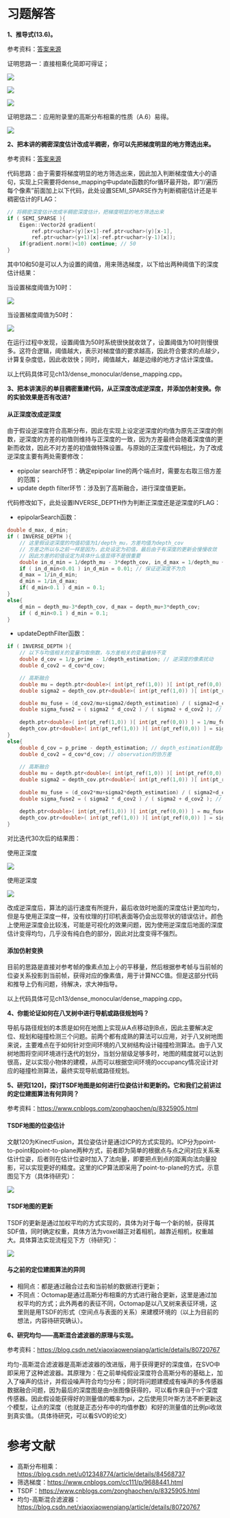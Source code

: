 # 习题解答

**1、推导式(13.6)。**

参考资料：[答案来源](https://blog.csdn.net/u012348774/article/details/84568737)

证明思路一：直接相乘化简即可得证；

![](image/gauss_product1.png)

![](image/gauss_product2.png)

![](image/gauss_product3.png)

证明思路二：应用附录里的高斯分布相乘的性质（A.6）易得。

![](image/gauss_property.png)


**2、把本讲的稠密深度估计改成半稠密，你可以先把梯度明显的地方筛选出来。**

参考资料：[答案来源](https://www.cnblogs.com/cc111/p/9688441.html)

代码思路：由于需要将梯度明显的地方筛选出来，因此加入判断梯度值大小的语句，实现上只需要将dense_mapping中update函数的for循环最开始，即“//遍历每个像素”前面加上以下代码，此处设置SEMI\_SPARSE作为判断稠密估计还是半稠密估计的FLAG：

```cpp
// 将稠密深度估计改成半稠密深度估计，把梯度明显的地方筛选出来
if ( SEMI_SPARSE ){
    Eigen::Vector2d gradient(
        ref.ptr<uchar>(y)[x+1]-ref.ptr<uchar>(y)[x-1],
        ref.ptr<uchar>(y+1)[x]-ref.ptr<uchar>(y-1)[x]);
    if(gradient.norm()<10) continue; // 50
}
```

其中10和50是可以人为设置的阈值，用来筛选梯度，以下给出两种阈值下的深度估计结果：

当设置梯度阈值为10时：

![](image/depth_estimation_10.png)

当设置梯度阈值为50时：

![](image/depth_estimation_50.png)

在运行过程中发现，设置阈值为50时系统很快就收敛了，设置阈值为10时则慢很多。这符合逻辑，阈值越大，表示对梯度值的要求越高，因此符合要求的点越少，计算复杂度低，因此收敛快；同时，阈值越大，越是边缘的地方才估计深度值。

以上代码具体可见ch13/dense_monocular/dense\_mapping.cpp。


**3、把本讲演示的单目稠密重建代码，从正深度改成逆深度，并添加仿射变换。你的实验效果是否有改进?**

#### 从正深度改成逆深度

由于假设逆深度符合高斯分布，因此在实现上设定逆深度的均值为原先正深度的倒数，逆深度的方差的初值则维持与正深度的一致，因为方差最终会随着深度值的更新而收敛，因此不对方差的初值做特殊设置。与原始的正深度代码相比，为了改成逆深度主要有两处需要修改：

- epipolar search环节：确定epipolar line的两个端点时，需要左右取三倍方差的范围；
- update depth filter环节：涉及到了高斯融合，进行深度值更新。

代码修改如下，此处设置INVERSE\_DEPTH作为判断正深度还是逆深度的FLAG：

- epipolarSearch函数：

```cpp
double d_max, d_min;
if ( INVERSE_DEPTH ){
    // 这里假设逆深度的均值初值为1/depth_mu，方差均值为depth_cov
    // 方差之所以与之前一样是因为，此处设定为初值，最后由于有深度的更新会慢慢收敛
    // 因此方差的初值设定为具体什么值显得不是很重要
    double in_d_min = 1/depth_mu - 3*depth_cov, in_d_max = 1/depth_mu + 3*depth_cov;
    if ( in_d_min<0.01 ) in_d_min = 0.01; // 保证逆深度不为负
    d_max = 1/in_d_min;
    d_min = 1/in_d_max;
    if( d_min<0.1 ) d_min = 0.1;
}
else{
    d_min = depth_mu-3*depth_cov, d_max = depth_mu+3*depth_cov;
    if ( d_min<0.1 ) d_min = 0.1;
}
```

- updateDepthFilter函数：

```cpp
if ( INVERSE_DEPTH ){
    // 以下与均值相关的变量均取倒数，与方差相关的变量维持不变
    double d_cov = 1/p_prime - 1/depth_estimation; // 逆深度的像素扰动
    double d_cov2 = d_cov*d_cov;

    // 高斯融合
    double mu = depth.ptr<double>( int(pt_ref(1,0)) )[ int(pt_ref(0,0)) ]; // 读取depth值
    double sigma2 = depth_cov.ptr<double>( int(pt_ref(1,0)) )[ int(pt_ref(0,0)) ]; // 读取depth的协方差值

    double mu_fuse = (d_cov2/mu+sigma2/depth_estimation) / ( sigma2+d_cov2); // 均值的融合
    double sigma_fuse2 = ( sigma2 * d_cov2 ) / ( sigma2 + d_cov2 ); // 方差的融合
    
    depth.ptr<double>( int(pt_ref(1,0)) )[ int(pt_ref(0,0)) ] = 1/mu_fuse; // 均值的更新
    depth_cov.ptr<double>( int(pt_ref(1,0)) )[ int(pt_ref(0,0)) ] = sigma_fuse2; // 方差的更新
}
else{
    double d_cov = p_prime - depth_estimation; // depth_estimation就是p的norm
    double d_cov2 = d_cov*d_cov; // observation的协方差
    
    // 高斯融合
    double mu = depth.ptr<double>( int(pt_ref(1,0)) )[ int(pt_ref(0,0)) ]; // 读取depth值
    double sigma2 = depth_cov.ptr<double>( int(pt_ref(1,0)) )[ int(pt_ref(0,0)) ]; // 读取depth的协方差值
    
    double mu_fuse = (d_cov2*mu+sigma2*depth_estimation) / ( sigma2+d_cov2); // 均值的融合
    double sigma_fuse2 = ( sigma2 * d_cov2 ) / ( sigma2 + d_cov2 ); // 方差的融合
    
    depth.ptr<double>( int(pt_ref(1,0)) )[ int(pt_ref(0,0)) ] = mu_fuse; // 均值的更新
    depth_cov.ptr<double>( int(pt_ref(1,0)) )[ int(pt_ref(0,0)) ] = sigma_fuse2; // 方差的更新
}
```

对比迭代30次后的结果图：

使用正深度

![](image/depth.png)

使用逆深度

![](image/inverse_depth.png)

改成逆深度后，算法的运行速度有所提升，最后收敛时地面的深度估计更加均匀，但是与使用正深度一样，没有纹理的打印机表面等仍会出现带状的错误估计。颜色上使用逆深度会比较浅，可能是可视化的效果问题，因为使用逆深度后地面的深度估计变得均匀，几乎没有纯白色的部分，因此对比度变得不强烈。


#### 添加仿射变换

目前的思路是直接对参考帧的像素点加上小的平移量，然后根据参考帧与当前帧的位姿关系投影到当前帧，获得对应的像素值，用于计算NCC值。但是这部分代码和推导上仍有问题，待解决，求大神指导。


以上代码具体可见ch13/dense_monocular/dense\_mapping.cpp。



**4、你能论证如何在八叉树中进行导航或路径规划吗？**

导航与路径规划的本质是如何在地图上实现从A点移动到B点，因此主要解决定位、规划和碰撞检测三个问题。前两个都有成熟的算法可以应用，对于八叉树地图来说，主要难点在于如何针对空间环境的八叉树结构设计碰撞检测算法。由于八叉树地图将空间环境进行迭代的划分，当划分层级足够多时，地图的精度就可以达到很高，足以实现小物体的建模，从而可以根据空间环境的occupancy情况设计对应的碰撞检测算法，最终实现导航或路径规划。




**5、研究[120]，探讨TSDF地图是如何进行位姿估计和更新的。它和我们之前讲过的定位建图算法有何异同？**

参考资料：https://www.cnblogs.com/zonghaochen/p/8325905.html

#### TSDF地图的位姿估计

文献120为KinectFusion，其位姿估计是通过ICP的方式实现的。ICP分为point-to-point和point-to-plane两种方式，前者即为简单的根据点与点之间对应关系来估计位姿，后者则在估计位姿时加入了法向量，即要把点到点的距离向法向量投影，可以实现更好的精度。这里的ICP算法即采用了point-to-plane的方式，示意图见下方（具体待研究）：

![](image/ICP.png)

#### TSDF地图的更新

TSDF的更新是通过加权平均的方式实现的，具体为对于每一个新的帧，获得其SDF值，同时确定权重，具体方法为voxel越正对着相机，越靠近相机，权重越大。具体算法实现流程见下方（待研究）：

![](image/tsdf.png)

#### 与之前的定位建图算法的异同

- 相同点：都是通过融合过去和当前帧的数据进行更新；
- 不同点：Octomap是通过高斯分布相乘的方式进行融合更新，这里是通过加权平均的方式；此外两者的表征不同，Octomap是以八叉树来表征环境，这里则是用TSDF的形式（空间点与表面的关系）来建模环境的（以上为目前的想法，内容待研究确认）。


**6、研究均匀——高斯混合滤波器的原理与实现。**

参考资料：https://blog.csdn.net/xiaoxiaowenqiang/article/details/80720767

均匀-高斯混合滤波器是高斯滤波器的改进版，用于获得更好的深度值，在SVO中即采用了这种滤波器。其原理为：在之前单纯假设深度符合高斯分布的基础上，加入了噪声的估计，并假设噪声符合均匀分布；同时将问题建模成有噪声的多传感器数据融合问题，因为最后的深度图是由n张图像获得的，可以看作来自于n个深度传感器。因此假设能获得好的测量值的概率为pi，之后使用贝叶斯方法不断更新这个模型，让点的深度（也就是正态分布中的均值参数）和好的测量值的比例pi收敛到真实值。（具体待研究，可以看SVO的论文）


# 参考文献

- 高斯分布相乘：https://blog.csdn.net/u012348774/article/details/84568737
- 筛选梯度：https://www.cnblogs.com/cc111/p/9688441.html
- TSDF：https://www.cnblogs.com/zonghaochen/p/8325905.html
- 均匀-高斯混合滤波器：https://blog.csdn.net/xiaoxiaowenqiang/article/details/80720767